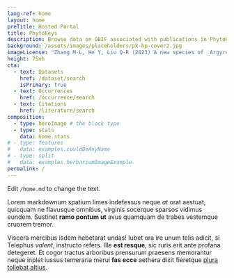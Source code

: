 ```yaml
---
lang-ref: home
layout: home
preTitle: Hosted Portal
title: PhytoKeys
description: Browse data on GBIF associated with publications in PhytoKeys
background: /assets/images/placeholders/pk-hp-cover2.jpg
imageLicense: "Zhang M-L, He Y, Liu Q-R (2023) A new species of _Argyreia_ (Convolvulaceae) from Yunnan, China. PhytoKeys 225: 199-209. [https://doi.org/10.3897/phytokeys.225.100646](https://doi.org/10.3897/phytokeys.225.100646)"
height: 75vh
cta:
  - text: Datasets
    href: /dataset/search
    isPrimary: true
  - text: Occurrences
    href: /occurrence/search
  - text: Citations
    href: /literature/search  
composition:
  - type: heroImage # the block type
  - type: stats
    data: home.stats
# - type: features
#   data: examples.couldBeAnyName
# - type: split
#   data: examples.herbariumImageExample
permalink: /
---
```


Edit `/home.md` to change the text.

Lorem markdownum spatium limes indefessus neque *at* orat aestuat, quicquam ne
flavusque omnibus, virginis socerque sparsos vidimus eundem. Sustinet **ramo
pontum ut** avus quamquam de trabes vestemque cruorem tremor.

Viscera mercibus isdem hebetarat undas! Iubet ora ire unum telis adicit, si
Telephus *valent*, instructo refers. Ille **est resque**, sic ruris erit ante
profana detegeret. Et cogor tractus arboribus prensurum praesens memorantur
neque inplet iussus temeraria merui **fas ecce** aethera dixit fieretque [plura
tollebat altius](http://virgineusque.net/est.html).

